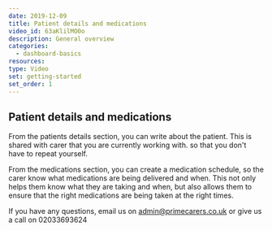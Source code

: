 ```yaml
---
date: 2019-12-09
title: Patient details and medications
video_id: 63aKlilMO0o
description: General overview
categories:
  - dashboard-basics
resources:
type: Video
set: getting-started
set_order: 1
---
```


## Patient details and medications

From the patients details section, you can write about the patient. This is shared with carer that you are currently working with. so that you don't have to repeat yourself.

From the medications section, you can create a medication schedule, so the carer know what medications are being delivered and when. This not only helps them know what they are taking and when, but also allows them to ensure that the right medications are being taken at the right times.

If you have any questions, email us on admin@primecarers.co.uk or give us a call on 02033693624
